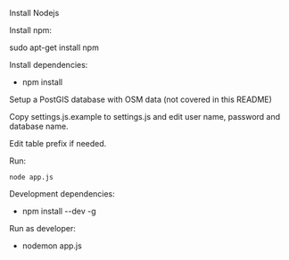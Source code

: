 Install Nodejs

Install npm:

sudo apt-get install npm

Install dependencies:

* npm install

Setup a PostGIS database with OSM data (not covered in this README)

Copy settings.js.example to settings.js and edit user name, password and database name.

Edit table prefix if needed.

Run:

    node app.js

Development dependencies:

* npm install --dev -g

Run as developer:

* nodemon app.js

